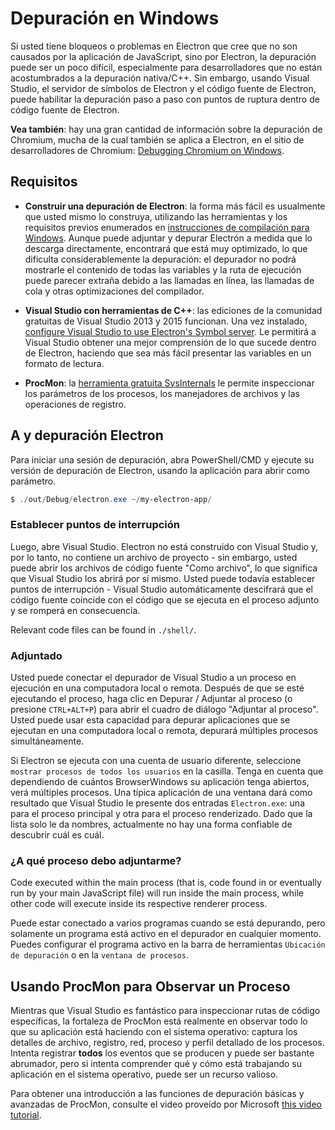 # Depuración en Windows

Si usted tiene bloqueos o problemas en Electron que cree que no son causados ​​por la aplicación de JavaScript, sino por Electron, la depuración puede ser un poco difícil, especialmente para desarrolladores que no están acostumbrados a la depuración nativa/C++. Sin embargo, usando Visual Studio, el servidor de símbolos de Electron y el código fuente de Electron, puede habilitar la depuración paso a paso con puntos de ruptura dentro de código fuente de Electron.

**Vea también**: hay una gran cantidad de información sobre la depuración de Chromium, mucha de la cual también se aplica a Electron, en el sitio de desarrolladores de Chromium: [Debugging Chromium on Windows](https://www.chromium.org/developers/how-tos/debugging-on-windows).

## Requisitos

* **Construir una depuración de Electron**: la forma más fácil es usualmente que usted mismo lo construya, utilizando las herramientas y los requisitos previos enumerados en [instrucciones de compilación para Windows](build-instructions-windows.md). Aunque puede adjuntar y depurar Electrón a medida que lo descarga directamente, encontrará que está muy optimizado, lo que dificulta considerablemente la depuración: el depurador no podrá mostrarle el contenido de todas las variables y la ruta de ejecución puede parecer extraña debido a las llamadas en línea, las llamadas de cola y otras optimizaciones del compilador.

* **Visual Studio con herramientas de C++**: las ediciones de la comunidad gratuitas de Visual Studio 2013 y 2015 funcionan. Una vez instalado, [configure Visual Studio to use Electron's Symbol server](setting-up-symbol-server.md). Le permitirá a Visual Studio obtener una mejor comprensión de lo que sucede dentro de Electron, haciendo que sea más fácil presentar las variables en un formato de lectura.

* **ProcMon**: la [herramienta gratuita SysInternals](https://technet.microsoft.com/en-us/sysinternals/processmonitor.aspx) le permite inspeccionar los parámetros de los procesos, los manejadores de archivos y las operaciones de registro.

## A y depuración Electron

Para iniciar una sesión de depuración, abra PowerShell/CMD y ejecute su versión de depuración de Electron, usando la aplicación para abrir como parámetro.

```powershell
$ ./out/Debug/electron.exe ~/my-electron-app/
```

### Establecer puntos de interrupción

Luego, abre Visual Studio. Electron no está construido con Visual Studio y, por lo tanto, no contiene un archivo de proyecto - sin embargo, usted puede abrir los archivos de código fuente "Como archivo", lo que significa que Visual Studio los abrirá por sí mismo. Usted puede todavía establecer puntos de interrupción - Visual Studio automáticamente descifrará que el código fuente coincide con el código que se ejecuta en el proceso adjunto y se romperá en consecuencia.

Relevant code files can be found in `./shell/`.

### Adjuntado

Usted puede conectar el depurador de Visual Studio a un proceso en ejecución en una computadora local o remota. Después de que se esté ejecutando el proceso, haga clic en Depurar / Adjuntar al proceso (o presione `CTRL+ALT+P`) para abrir el cuadro de diálogo "Adjuntar al proceso". Usted puede usar esta capacidad para depurar aplicaciones que se ejecutan en una computadora local o remota, depurará múltiples procesos simultáneamente.

Si Electron se ejecuta con una cuenta de usuario diferente, seleccione `mostrar procesos de todos los usuarios` en la casilla. Tenga en cuenta que dependiendo de cuántos BrowserWindows su aplicación tenga abiertos, verá múltiples procesos. Una típica aplicación de una ventana dará como resultado que Visual Studio le presente dos entradas `Electron.exe`: una para el proceso principal y otra para el proceso renderizado. Dado que la lista solo le da nombres, actualmente no hay una forma confiable de descubrir cuál es cuál.

### ¿A qué proceso debo adjuntarme?

Code executed within the main process (that is, code found in or eventually run by your main JavaScript file) will run inside the main process, while other code will execute inside its respective renderer process.

Puede estar conectado a varios programas cuando se está depurando, pero solamente un programa está activo en el depurador en cualquier momento. Puedes configurar el programa activo en la barra de herramientas `Ubicación de depuración` o en la `ventana de procesos`.

## Usando ProcMon para Observar un Proceso

Mientras que Visual Studio es fantástico para inspeccionar rutas de código específicas, la fortaleza de ProcMon está realmente en observar todo lo que su aplicación está haciendo con el sistema operativo: captura los detalles de archivo, registro, red, proceso y perfil detallado de los procesos. Intenta registrar **todos** los eventos que se producen y puede ser bastante abrumador, pero si intenta comprender qué y cómo está trabajando su aplicación en el sistema operativo, puede ser un recurso valioso.

Para obtener una introducción a las funciones de depuración básicas y avanzadas de ProcMon, consulte el video proveído por Microsoft [this video tutorial](https://channel9.msdn.com/shows/defrag-tools/defrag-tools-4-process-monitor).
